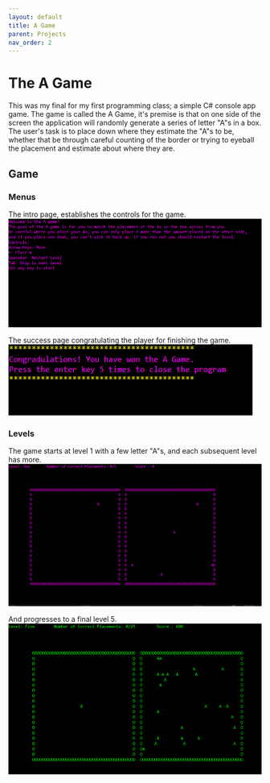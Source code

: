 ```yaml
---
layout: default
title: A Game
parent: Projects
nav_order: 2
---
```

# The A Game
This was my final for my first programming class; a simple C# console app game. The game is called the A Game, it's premise is that on one side of the screen the application will randomly generate a series of letter "A"s in a box. The user's task is to place down where they estimate the "A"s to be, whether that be through careful counting of the border or trying to eyeball the placement and estimate about where they are.
## Game
### Menus
The intro page, establishes the controls for the game.
![An image showing a welcome screen with keyboard controls](/img/readme/amenu.png)  

The success page congratulating the player for finishing the game.
![An image showing the console congratulating the player](/img/readme/awon.png)  

### Levels

The game starts at level 1 with a few letter "A"s, and each subsequent level has more.
![An image showing the game with the scattered letter "A"s](/img/readme/aplay.png)  

And progresses to a final level 5.
![An image showing the game with many more scattered letter "A"s](/img/readme//aplayfinal.png)  